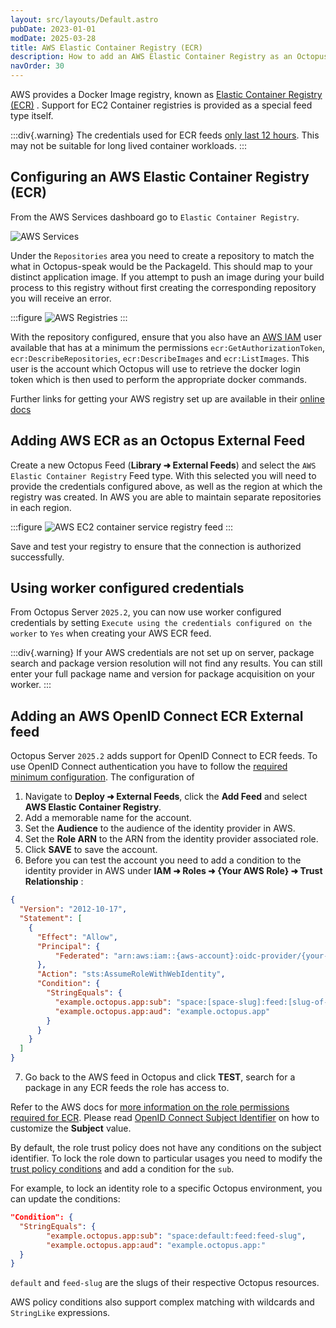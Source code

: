 ```yaml
---
layout: src/layouts/Default.astro
pubDate: 2023-01-01
modDate: 2025-03-28
title: AWS Elastic Container Registry (ECR)  
description: How to add an AWS Elastic Container Registry as an Octopus feed 
navOrder: 30
---
```


AWS provides a Docker Image registry, known as [Elastic Container Registry (ECR)](https://aws.amazon.com/ecr/) . Support for EC2 Container registries is provided as a special feed type itself.

:::div{.warning}
The credentials used for ECR feeds [only last 12 hours](http://docs.aws.amazon.com/AmazonECR/latest/userguide/Registries.html). This may not be suitable for long lived container workloads.
:::

## Configuring an AWS Elastic Container Registry (ECR)
From the AWS Services dashboard go to `Elastic Container Registry`.

 ![AWS Services](/docs/packaging-applications/package-repositories/guides/container-registries/images/aws-services.png)

Under the `Repositories` area you need to create a repository to match the what in Octopus-speak would be the PackageId. This should map to your distinct application image. If you attempt to push an image during your build process to this registry without first creating the corresponding repository you will receive an error.

:::figure
![AWS Registries](/docs/packaging-applications/package-repositories/guides/container-registries/images/aws-registries.png)
:::

With the repository configured, ensure that you also have an [AWS IAM](https://aws.amazon.com/iam/) user available that has at a minimum the permissions `ecr:GetAuthorizationToken`, `ecr:DescribeRepositories`, `ecr:DescribeImages` and `ecr:ListImages`. This user is the account which Octopus will use to retrieve the docker login token which is then used to perform the appropriate docker commands.

Further links for getting your AWS registry set up are available in their [online docs](http://docs.aws.amazon.com/AmazonECR/latest/userguide/what-is-ecr.html)

## Adding AWS ECR as an Octopus External Feed
Create a new Octopus Feed (**Library ➜ External Feeds**) and select the `AWS Elastic Container Registry` Feed type. With this selected you will need to provide the credentials configured above, as well as the region at which the registry was created. In AWS you are able to maintain separate repositories in each region.

:::figure
![AWS EC2 container service registry feed](/docs/packaging-applications/package-repositories/guides/container-registries/images/aws-ecr-feed.png)
:::

Save and test your registry to ensure that the connection is authorized successfully.

## Using worker configured credentials
From Octopus Server `2025.2`, you can now use worker configured credentials by setting `Execute using the credentials configured on the worker` to `Yes` when creating your AWS ECR feed.

:::div{.warning}
If your AWS credentials are not set up on server, package search and package version resolution will not find any results. You can still enter your full package name and version for package acquisition on your worker.
:::


## Adding an AWS OpenID Connect ECR External feed
Octopus Server `2025.2` adds support for OpenID Connect to ECR feeds. To use OpenID Connect authentication you have to follow the [required minimum configuration](/docs/infrastructure/accounts/openid-connect#configuration). The configuration of 


1. Navigate to **Deploy ➜ External Feeds**, click the **Add Feed** and select **AWS Elastic Container Registry**.
2. Add a memorable name for the account.
3. Set the **Audience** to the audience of the identity provider in AWS.
4. Set the **Role ARN** to the ARN from the identity provider associated role.
5. Click **SAVE** to save the account.
6. Before you can test the account you need to add a condition to the identity provider in AWS under **IAM ➜ Roles ➜ {Your AWS Role} ➜ Trust Relationship** :
```json
{
  "Version": "2012-10-17",
  "Statement": [
    {
      "Effect": "Allow",
      "Principal": {
          "Federated": "arn:aws:iam::{aws-account}:oidc-provider/{your-identity-provider}"
      },
      "Action": "sts:AssumeRoleWithWebIdentity",
      "Condition": {
        "StringEquals": {
          "example.octopus.app:sub": "space:[space-slug]:feed:[slug-of-feed-created-above]",
          "example.octopus.app:aud": "example.octopus.app"
        }
      }
    }
  ]
}
```
7. Go back to the AWS feed in Octopus and click **TEST**, search for a package in any ECR feeds the role has access to.

Refer to the AWS docs for [more information on the role permissions required for ECR](https://docs.aws.amazon.com/AmazonECR/latest/userguide/images.html).
Please read [OpenID Connect Subject Identifier](/docs/infrastructure/accounts/openid-connect#subject-keys) on how to customize the **Subject** value.

By default, the role trust policy does not have any conditions on the subject identifier. To lock the role down to particular usages you need to modify the [trust policy conditions](https://oc.to/aws-iam-policy-conditions) and add a condition for the `sub`.

For example, to lock an identity role to a specific Octopus environment, you can update the conditions:

```json
"Condition": {
  "StringEquals": {
        "example.octopus.app:sub": "space:default:feed:feed-slug",
        "example.octopus.app:aud": "example.octopus.app:"
  }
}
```

`default` and `feed-slug` are the slugs of their respective Octopus resources.

AWS policy conditions also support complex matching with wildcards and `StringLike` expressions. 
